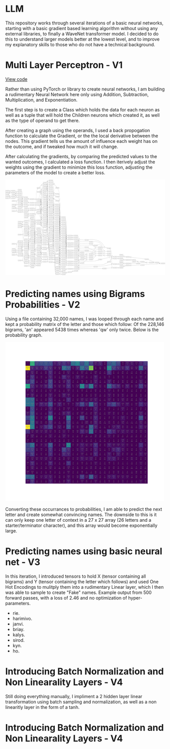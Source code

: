 # LLM
This repository works through several iterations of a basic neural networks, starting with a basic gradient based learning algorithm without using any external libraries, to finally a WaveNet transformer model. I decided to do this to understand larger models better at the lowest level, and to improve my explanatory skills to those who do not have a technical background.

# Multi Layer Perceptron - V1
[View code](https://github.com/detroitnatif/LLM-V1/blob/main/backPropogation.ipynb)


Rather than using PyTorch or library to create neural networks, I am building a rudimentary Neural Network here only using Addition, Subtraction, Multiplication, and Exponentiation. 

The first step is to create a Class which holds the data for each neuron as well as a tuple that will hold the Children neurons which created it, as well as the type of operand to get there. 

After creating a graph using the operands, I used a back propogation function to calculate the Gradient, or the the local derivative between the nodes. This gradient tells us the amount of influence each weight has on the outcome, and if tweaked how much it will change. 

After calculating the gradients, by comparing the predicted values to the wanted outcomes, I calculated a loss function. I then iterively adjust the weights using the gradient to minimize this loss function, adjusting the parameters of the model to create a better loss. 

<img src="BackPropgraph.png.png" alt="Description of the image" width="900" height="300">

# Predicting names using Bigrams Probabilities - V2

Using a file containing 32,000 names, I was looped through each name and kept a probability matrix of the letter and those which follow: Of the 228,146 bigrams, 'an' appeared 5438 times whereas 'qw' only twice. Below is the probability graph. 

<img src="BigramsCounted.png" alt="Description of the image" width="500" height="500">

Converting these occurrances to probabilities, I am able to predict the next letter and create somewhat convincing names. The downside to this is it can only keep one letter of context in a 27 x 27 array (26 letters and a starter/terminator character), and this array would become exponentially large.

# Predicting names using basic neural net - V3 

In this iteration, I introduced tensors to hold X (tensor containing all bigrams) and Y (tensor containing the letter which follows) and used One Hot Encodings to mulitply them into a rudimentary Linear layer, which I then was able to sample to create "Fake" names. Example output from 500 forward passes, with a loss of 2.46 and no optimization of hyper-parameters. 

- rie. 
- harimivo. 
- janvi.
- briay.
- kalys.
- sirod.
- kyn.
- ho.

# Introducing Batch Normalization and Non Linearality Layers - V4

Still doing everything manually, I impliment a 2 hidden layer linear transformation using batch sampling and normalization, as well as a non linearitly layer in the form of a tanh. 

# Introducing Batch Normalization and Non Linearality Layers - V4



